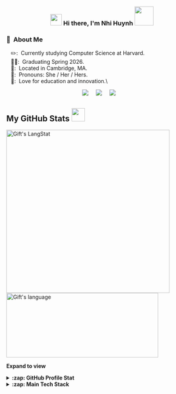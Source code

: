 <h3 align="center"><img src = "https://raw.githubusercontent.com/MartinHeinz/MartinHeinz/master/wave.gif" width = 30px> Hi there, I'm Nhi Huynh <img src="https://media.giphy.com/media/mGcNjsfWAjY5AEZNw6/giphy.gif" width="50"></h3>

### :hear_no_evil: &nbsp;About Me

&nbsp;&nbsp;&nbsp;✏️: &nbsp;Currently studying Computer Science at Harvard.\
&nbsp;&nbsp;&nbsp;👩‍🎓: &nbsp;Graduating Spring 2026.\
&nbsp;&nbsp;&nbsp;📌: &nbsp;Located in Cambridge, MA.\
&nbsp;&nbsp;&nbsp;🤗: &nbsp;Pronouns: She / Her / Hers.\
&nbsp;&nbsp;&nbsp;🌱: &nbsp;Love for education and innovation.\

<p align="center">
  <a href="mailto:nhihuynh2906@gmail.com?subject=Nice%20To%20Meet%20You%20Raina"><img src="https://img.shields.io/badge/gmail-%23D14836.svg?&style=for-the-badge&logo=gmail&logoColor=white" /></a>&nbsp;&nbsp;&nbsp;&nbsp;
  <a href="https://www.linkedin.com/in/nhihuynhb/"><img src="https://img.shields.io/badge/linkedin-%230077B5.svg?&style=for-the-badge&logo=linkedin&logoColor=white" /></a>&nbsp;&nbsp;&nbsp;&nbsp;
  <a href="https://nhihuynh.vercel.app/"><img src="https://img.shields.io/badge/portfolio-%23dc2743.svg?&style=for-the-badge&logo=href&logoColor=white" /></a>&nbsp;&nbsp;&nbsp;&nbsp;
</p>

<!-- GitHub Stats -->

 ##  My GitHub Stats <img src = "https://i.pinimg.com/originals/65/c4/f4/65c4f452571be1261e9c623f7da488ac.gif" width = 35px> 

 <div>
  <img align="center" src="https://github-readme-streak-stats.herokuapp.com/?user=nikki2906&theme=nightowl" alt="Gift's LangStat" width="430px"/>
  <img align="center" src="https://github-readme-stats.vercel.app/api/top-langs?username=nikki2906&langs_count=10&show_icons=true&locale=en&layout=compact&theme=nightowl" alt="Gift's language"  height="170px" width="400px"/>

**Expand to view**
<details>
  <summary><b>:zap: GitHub Profile Stat</b></summary>
 <img src="https://github-readme-stats.anuraghazra1.vercel.app/api?username=nikki2906&show_icons=true&theme=nightowl" />
</details>
<details>
  <summary><b>:zap: Main Tech Stack</b></summary>
  <p>
 <img align="left" width="400" height="200" src="https://github.com/nikki2906/nikki2906/blob/main/coding.gif"/>
  <p>
    <img src="https://img.shields.io/badge/PYTHON-3776AB.svg?&style=flat-square&logo=python&logoColor=white"/>
    <img src="https://img.shields.io/badge/C++-00599C.svg?&style=flat-square&logo=c%2B%2B&logoColor=white"/>
    <img src="https://img.shields.io/badge/JAVASCRIPT-323330.svg?&style=flat&logo=javascript&logoColor=%23F7DF1E"/>
    <img src="https://img.shields.io/badge/JAVA-007396.svg?&style=flat&logo=java&logoColor=white"/>
    <img src="https://img.shields.io/badge/-REACT-4285F4?style=flat-square&logo=react&logoColor=white"/>
    <img src="https://img.shields.io/badge/-Visual%20Studio%20Code-23A9F2?style=flat-square&logo=Visual%20Studio%20Code&logoColor=white"/>
    <img src="https://img.shields.io/badge/-Github-181717?style=flat-square&logo=GitHub&logoColor=white"/>
    <img src="https://img.shields.io/badge/-Git-F44D27?style=flat-square&logo=Git&logoColor=white"/>
    <img src="https://img.shields.io/badge/FIREBASE-FFCA28.svg?&style=flat&logo=firebase&logoColor=black"/>
    <img src="https://img.shields.io/badge/-NPM-CB3837?style=flat-square&logo=NPM&logoColor=white"/>
    <img src="https://img.shields.io/badge/-Slack-E01563?style=flat-square&logo=Slack&logoColor=white"/>
    <img src="https://img.shields.io/badge/-Notion-000000?style=flat-square&logo=Notion&logoColor=white"/><br/>
    <img src="https://img.shields.io/badge/-HTML5-E34F26?style=flat-square&logo=HTML5&logoColor=white"/>
    <img src="https://img.shields.io/badge/-CSS3-1572B6?style=flat-square&logo=CSS3&logoColor=white"/>
    <img src="https://img.shields.io/badge/-Google%20Cloud-4285F4?style=flat-square&logo=Google%20Cloud&logoColor=white"/>
    <img src="https://img.shields.io/badge/SASS-CC6699.svg?&style=flat&logo=sass&logoColor=white"/>
  </p>
</p>
<p>
</details>

